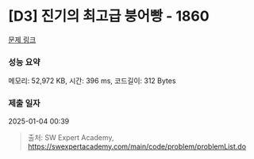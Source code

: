 # [D3] 진기의 최고급 붕어빵 - 1860 

[문제 링크](https://swexpertacademy.com/main/code/problem/problemDetail.do?contestProbId=AV5LsaaqDzYDFAXc) 

### 성능 요약

메모리: 52,972 KB, 시간: 396 ms, 코드길이: 312 Bytes

### 제출 일자

2025-01-04 00:39



> 출처: SW Expert Academy, https://swexpertacademy.com/main/code/problem/problemList.do